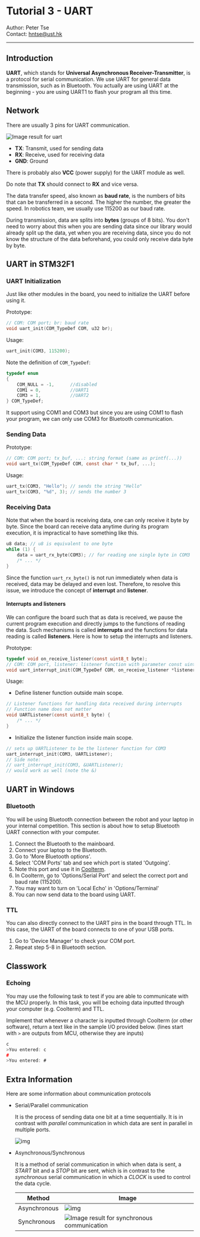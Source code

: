 # Tutorial 3 - UART

Author: Peter Tse<br>
Contact: [hntse@ust.hk](mailto:hntse@ust.hk)

---
## Introduction

**UART**, which stands for **Universal Asynchronous Receiver-Transmitter**, is a protocol for serial communication. We use UART for general data transmission, such as in Bluetooth. You actually are using UART at the beginning - you are using UART1 to flash your program all this time.


## Network

There are usually 3 pins for UART communication.

![Image result for uart](https://cdn.mikroe.com/knowlegebase/uploads/2016/09/28155301/uart_bus.jpg)

* **TX**: Transmit, used for sending data
* **RX**: Receive, used for receiving data
* **GND**: Ground

There is probably also **VCC** (power supply) for the UART module as well.

Do note that **TX** should connect to **RX** and vice versa.

The data transfer speed, also known as **baud rate**, is the numbers of bits that can be transferred in a second. The higher the number, the greater the speed. In robotics team, we usually use 115200 as our baud rate.

During transmission, data are splits into **bytes** (groups of 8 bits). You don't need to worry about this when you are sending data since our library would already split up the data, yet when you are receiving data, since you do not know the structure of the data beforehand, you could only receive data byte by byte.

## UART in STM32F1

### UART Initialization

Just like other modules in the board, you need to initialize the UART before using it.

Prototype:

```C
// COM: COM port; br: baud rate
void uart_init(COM_TypeDef COM, u32 br);
```

Usage:

```C
uart_init(COM3, 115200);
```

Note the definition of `COM_TypeDef`:
```C
typedef enum 
{
    COM_NULL = -1,		//disabled
    COM1 = 0,   		//UART1
    COM3 = 1,			//UART2
} COM_TypeDef;
```
It support using COM1 and COM3 but since you are using COM1 to flash your program, we can only use COM3 for Bluetooth communication.

### Sending Data

Prototype:

```C
// COM: COM port; tx_buf, ...: string format (same as printf(...))
void uart_tx(COM_TypeDef COM, const char * tx_buf, ...);
```
Usage:

```C
uart_tx(COM3, "Hello"); // sends the string "Hello"
uart_tx(COM3, "%d", 3); // sends the number 3
```

### Receiving Data

Note that when the board is receiving data, one can only receive it byte by byte. Since the board can receive data anytime during its program execution, it is impractical to have something like this. 

```C
u8 data; // u8 is equivalent to one byte
while (1) {
    data = uart_rx_byte(COM3); // for reading one single byte in COM3
    /* ... */
}
```

Since the function `uart_rx_byte()` is not run immediately when data is received, data may be delayed and even lost. Therefore, to resolve this issue, we introduce the concept of **interrupt** and **listener**.

#### Interrupts and listeners

We can configure the board such that as data is received, we pause the current program execution and directly jumps to the functions of reading the data. Such mechanisms is called **interrupts** and the functions for data reading is called **listeners**. Here is how to setup the interrupts and listeners.

Prototype:

```C
typedef void on_receive_listener(const uint8_t byte);
// COM: COM port, listener: listener function with parameter const uint8_t and return type void
void uart_interrupt_init(COM_TypeDef COM, on_receive_listener *listener);
```

Usage:

* Define listener function outside main scope.

```C
// Listener functions for handling data received during interrupts
// Function name does not matter
void UARTListener(const uint8_t byte) {
    /* ... */
}
```

* Initialize the listener function inside main scope.

```C
// sets up UARTListener to be the listener function for COM3
uart_interrupt_init(COM3, UARTListener);
// Side note: 
// uart_interrupt_init(COM3, &UARTListener);
// would work as well (note the &)
```

## UART in Windows

### Bluetooth

You will be using Bluetooth connection between the robot and your laptop in your internal competition. This section is about how to setup Bluetooth UART connection with your computer.

1. Connect the Bluetooth to the mainboard.
2. Connect your laptop to the Bluetooth.
3. Go to 'More Bluetooth options'.
4. Select 'COM Ports' tab and see which port is stated 'Outgoing'.
5. Note this port and use it in [Coolterm](http://freeware.the-meiers.org/).
6. In Coolterm, go to 'Options/Serial Port' and select the correct port and baud rate (115200).
7. You may want to turn on 'Local Echo' in 'Options/Terminal'
8. You can now send data to the board using UART.

### TTL

You can also directly connect to the UART pins in the board through TTL. In this case, the UART of the board connects to one of your USB ports. 

1. Go to 'Device Manager' to check your COM port.
2. Repeat step 5-8 in Bluetooth section.

## Classwork

### Echoing

You may use the following task to test if you are able to communicate with the MCU properly. In this task, you will be echoing data inputted through your computer (e.g. Coolterm) and TTL.

Implement that whenever a character is inputted through Coolterm (or other software), return a text like in the sample I/O provided below. (lines start with `>` are outputs from MCU, otherwise they are inputs)

```c
c
>You entered: c
#
>You entered: #
```


## Extra Information

Here are some information about communication protocols

* Serial/Parallel communication

  It is the process of sending data one bit at a time sequentially. It is in contrast with *parallel* communication in which data are sent in parallel in multiple ports.

  ![img](https://upload.wikimedia.org/wikipedia/commons/a/a6/Parallel_and_Serial_Transmission.gif)

* Asynchronous/Synchronous

  It is a method of serial communication in which when data is sent, a *START* bit and a *STOP* bit are sent, which is in contrast to the *synchronous* serial communication in which a *CLOCK* is used to control the data cycle.

  | Method       | Image                                    |
  | ------------ | ---------------------------------------- |
  | Asynchronous | ![img](https://upload.wikimedia.org/wikipedia/commons/4/47/Puerto_serie_Rs232.png) |
  | Synchronous  | ![Image result for synchronous communication](https://eeherald.s3.amazonaws.com/uploads/ckeditor/pictures/oldarticleimages/synchronous_transmission.jpg) |

